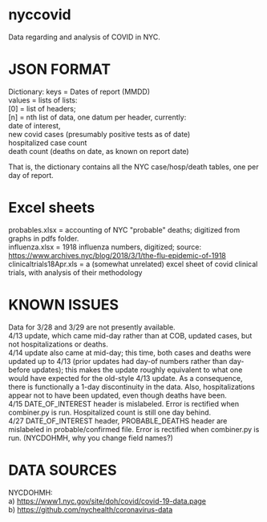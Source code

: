 # nyccovid
Data regarding and analysis of COVID in NYC.

# JSON FORMAT
Dictionary:  	keys = Dates of report (MMDD)<br>
		values = lists of lists:<br>
			[0] = list of headers; <br>
			[n] = nth list of data, one datum per header, currently:<br>
				date of interest,<br>
				new covid cases (presumably positive tests as of date)<br>
				hospitalized case count <br>
				death count (deaths on date, as known on report date)<br>

That is, the dictionary contains all the NYC case/hosp/death tables, one per day of report.

# Excel sheets
probables.xlsx = accounting of NYC "probable" deaths; digitized from graphs in pdfs folder.<br>
influenza.xlsx = 1918 influenza numbers, digitized; source: https://www.archives.nyc/blog/2018/3/1/the-flu-epidemic-of-1918 <br>
clinicaltrials18Apr.xls = a (somewhat unrelated) excel sheet of covid clinical trials, with analysis of their methodology<br>


# KNOWN ISSUES
Data for 3/28 and 3/29 are not presently available. <br>
4/13 update, which came mid-day rather than at COB, updated cases, but not hospitalizations or deaths.<br>
4/14 update also came at mid-day; this time, both cases and deaths were updated up to 4/13 (prior updates had day-of numbers rather than day-before updates); this makes the update roughly equivalent to what one would have expected for the old-style 4/13 update. As a consequence, there is functionally a 1-day discontinuity in the data. Also, hospitalizations appear not to have been updated, even though deaths have been.<br>
4/15 DATE_OF_INTEREST header is mislabeled. Error is rectified when combiner.py is run. Hospitalized count is still one day behind.<br>
4/27 DATE_OF_INTEREST header, PROBABLE_DEATHS header are mislabeled in probable/confirmed file. Error is rectified when combiner.py is run. (NYCDOHMH, why you change field names?)

# DATA SOURCES
NYCDOHMH: <br>
	a) https://www1.nyc.gov/site/doh/covid/covid-19-data.page<br>
	b) https://github.com/nychealth/coronavirus-data<br>